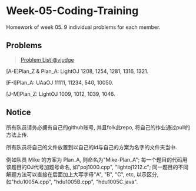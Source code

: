 # Week-05-Coding-Training
Homework of week 05. 9 individual problems for each member.

## Problems
>[Problem List @vjudge](http://acm.hust.edu.cn/vjudge/contest/view.action?cid=116057#overview)

[A-E]Plan_Z & Plan_A: LightOJ 1208, 1254, 1281, 1316, 1321.

[F-I]Plan_A: UAaOJ 11111, 11234, 540, 10050.

[J-M]Plan_Z: LightOJ 1009, 1012, 1039, 1046.

## Notice
所有队员请务必拥有自己的github账号, 并且folk此repo, 将自己的作业通过pull的方法上传.

所有队员将自己的文件放置到以自己的id与自己的方案为名字的文件夹当中.

例如队员 Mike 的方案为 Plan_A, 则命名为"Mike-Plan_A"; 每一个题目的代码用该题目的OJ代号加题号命名, 如"poj1000.cpp", "lightoj1212.c"; 同一题目的不同解题方法可以直接在后面加上大写字母"A", "B", "C", etc, 以示区分, 如"hdu1005A.cpp", "hdu1005B.cpp", "hdu1005C.java".